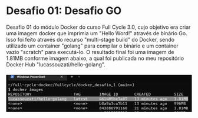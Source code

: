 # Desafio 01: Desafio GO
Desafio 01 do módulo Docker do curso Full Cycle 3.0, cujo objetivo era criar uma imagem docker que imprimia um "Hello Word!" através de binário Go.
Isso foi feito através do recurso "multi-stage build" do Docker, sendo utilizado um container "golang" para compilar o binário e um container vazio "scratch" para executá-lo.
O resultado final foi uma imagem de 1.81MB conforme imagem abaixo, a qual foi publicada no meu repositório Docker Hub "lucassouzati/hello-golang". 

<h4 align="center">
    <img title="Tamanho da imagem  de 1.81 MB" src=".github/readme/docker-desafio-01.png" width="800px" />
</h4>
